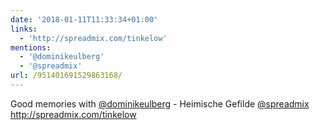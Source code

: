 ```yaml
---
date: '2018-01-11T11:33:34+01:00'
links:
  - 'http://spreadmix.com/tinkelow'
mentions:
  - '@dominikeulberg'
  - '@spreadmix'
url: /951401691529863168/
---
```

Good memories with [@dominikeulberg](https://twitter.com/@dominikeulberg) - Heimische Gefilde [@spreadmix](https://twitter.com/@spreadmix) http://spreadmix.com/tinkelow
